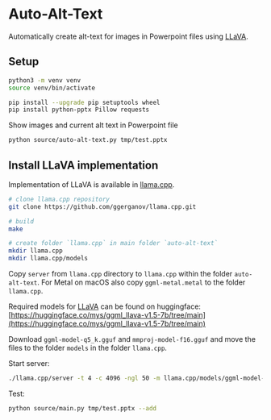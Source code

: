 # Auto-Alt-Text

Automatically create alt-text for images in Powerpoint files using [LLaVA](https://llava-vl.github.io).

## Setup

```sh
python3 -m venv venv
source venv/bin/activate

pip install --upgrade pip setuptools wheel
pip install python-pptx Pillow requests
```

Show images and current alt text in Powerpoint file

```sh
python source/auto-alt-text.py tmp/test.pptx
```

## Install LLaVA implementation

Implementation of LLaVA is available in [llama.cpp](https://github.com/ggerganov/llama.cpp).

```sh
# clone llama.cpp repository
git clone https://github.com/ggerganov/llama.cpp.git

# build
make

# create folder `llama.cpp` in main folder `auto-alt-text`
mkdir llama.cpp
mkdir llama.cpp/models
```

Copy `server` from `llama.cpp` directory to `llama.cpp` within the folder `auto-alt-text`. For Metal on macOS also copy `ggml-metal.metal` to the folder `llama.cpp`.

Required models for [LLaVA](https://llava-vl.github.io) can be found on huggingface: [https://huggingface.co/mys/ggml_llava-v1.5-7b/tree/main](https://huggingface.co/mys/ggml_llava-v1.5-7b/tree/main)

Download `ggml-model-q5_k.gguf` and `mmproj-model-f16.gguf` and move the files to the folder `models` in the folder `llama.cpp`.

Start server:

```sh
./llama.cpp/server -t 4 -c 4096 -ngl 50 -m llama.cpp/models/ggml-model-q5_k.gguf --host 0.0.0.0 --port 8007 --mmproj llama.cpp/models/mmproj-model-f16.gguf
```

Test:

```sh
python source/main.py tmp/test.pptx --add
```
